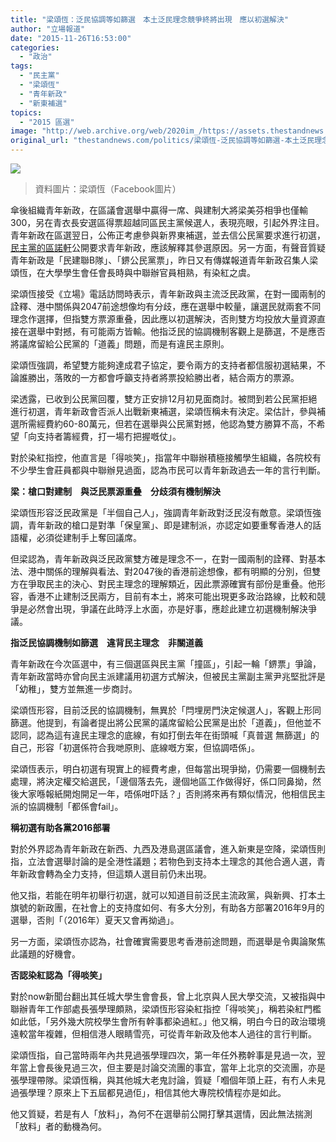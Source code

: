 ```yaml
---
title: "梁頌恆：泛民協調等如篩選　本土泛民理念競爭終將出現　應以初選解決"
author: "立場報道"
date: "2015-11-26T16:53:00"
categories:
  - "政治"
tags:
  - "民主黨"
  - "梁頌恆"
  - "青年新政"
  - "新東補選"
topics:
  - "2015 區選"
image: "http://web.archive.org/web/2020im_/https://assets.thestandnews.com/media/photos/E6A281E9A08CE68186-fb_eoJHx.png"
original_url: "thestandnews.com/politics/梁頌恆-泛民協調等如篩選-本土泛民理念競爭終將出現-應以初選解決"
---
```

![](http://web.archive.org/web/2020im_/https://assets.thestandnews.com/media/photos/E6A281E9A08CE68186-fb_eoJHx.png)
> 資料圖片：梁頌恆（Facebook圖片）

傘後組織青年新政，在區議會選舉中贏得一席、與建制大將梁美芬相爭也僅輸300，另在青衣長安選區得票超越同區民主黨候選人，表現亮眼，引起外界注目。青年新政在區選翌日，公佈正考慮參與新界東補選，並去信公民黨要求進行初選，[民主黨的區諾軒](../../politics/%E5%8D%80%E8%AB%BE%E8%BB%92-%E9%9D%92%E5%B9%B4%E6%96%B0%E6%94%BF%E6%87%89%E8%A7%A3%E9%87%8B%E5%8F%83%E8%88%87%E6%96%B0%E6%9D%B1%E8%A3%9C%E9%81%B8%E7%90%86%E7%94%B1/)公開要求青年新政，應該解釋其參選原因。另一方面，有聲音質疑青年新政是「民建聯B隊」、「鎅公民黨票」，昨日又有傳媒報道青年新政召集人梁頌恆，在大學學生會任會長時與中聯辦官員相熟，有染紅之虞。

梁頌恆接受《立場》電話訪問時表示，青年新政與主流泛民政黨，在對一國兩制的詮釋、港中關係與2047前途想像均有分歧，應在選舉中較量，讓選民就兩套不同理念作選擇，但指雙方票源重叠，因此應以初選解決，否則雙方均投放大量資源直接在選舉中對撼，有可能兩方皆輸。他指泛民的協調機制客觀上是篩選，不是應否將議席留給公民黨的「道義」問題，而是有違民主原則。

梁頌恆強調，希望雙方能夠達成君子協定，要令兩方的支持者都信服初選結果，不論誰勝出，落敗的一方都會呼籲支持者將票投給勝出者，結合兩方的票源。

梁透露，已收到公民黨回覆，雙方正安排12月初見面商討。被問到若公民黨拒絕進行初選，青年新政會否派人出戰新東補選，梁頌恆稱未有決定。梁估計，參與補選所需經費約60-80萬元，但若在選舉與公民黨對撼，他認為雙方勝算不高，不希望「向支持者籌經費，打一場冇把握嘅仗」。

對於染紅指控，他直言是「得啖笑」，指當年中聯辦積極接觸學生組織，各院校有不少學生會莊員都與中聯辦見過面，認為市民可以青年新政過去一年的言行判斷。

**梁：槍口對建制　與泛民票源重叠　分歧須有機制解決**

梁頌恆形容泛民政黨是「半個自己人」，強調青年新政對泛民沒有敵意。梁頌恆強調，青年新政的槍口是對準「保皇黨」、即是建制派，亦認定如要重奪香港人的話語權，必須從建制手上奪回議席。

但梁認為，青年新政與泛民政黨雙方確是理念不一，在對一國兩制的詮釋、對基本法、港中關係的理解與看法、對2047後的香港前途想像，都有明顯的分別，但雙方在爭取民主的決心、對民主理念的理解類近，因此票源確實有部份是重叠。他形容，香港不止建制泛民兩方，目前有本土，將來可能出現更多政治路線，比較和競爭是必然會出現，爭議在此時浮上水面，亦是好事，應趁此建立初選機制解決爭議。

**指泛民協調機制如篩選　違背民主理念　非關道義**

青年新政在今次區選中，有三個選區與民主黨「撞區」，引起一輪「鎅票」爭論，青年新政當時亦曾向民主派建議用初選方式解決，但被民主黨副主黨尹兆堅批評是「幼稚」，雙方並無進一步商討。

梁頌恆形容，目前泛民的協調機制，無異於「閂埋房門決定候選人」，客觀上形同篩選。他提到，有論者提出將公民黨的議席留給公民黨是出於「道義」，但他並不認同，認為這有違民主理念的底線，有如打倒去年在街頭喊「真普選 無篩選」的自己，形容「初選係符合我哋原則、底線嘅方案，但協調唔係」。

梁頌恆表示，明白初選有現實上的經費考慮，但每當出現爭拗，仍需要一個機制去處理，將決定權交給選民，「邊個落去先，邊個地區工作做得好，係口同鼻拗，然後大家喺報紙開炮開足一年，唔係咁吓話？」否則將來再有類似情況，他相信民主派的協調機制「都係會fail」。

**稱初選有助各黨2016部署**

對於外界認為青年新政在新西、九西及港島選區議會，進入新東是空降，梁頌恆則指，立法會選舉討論的是全港性議題；若物色到支持本土理念的其他合適人選，青年新政會轉為全力支持，但這類人選目前仍未出現。

他又指，若能在明年初舉行初選，就可以知道目前泛民主流政黨，與新興、打本土旗號的新政團，在社會上的支持度如何、有多大分別，有助各方部署2016年9月的選舉，否則「（2016年）夏天又會再拗過」。

另一方面，梁頌恆亦認為，社會確實需要思考香港前途問題，而選舉是令輿論聚焦此議題的好機會。

**否認染紅認為「得啖笑」**

對於now新聞台翻出其任城大學生會會長，曾上北京與人民大學交流，又被指與中聯辦青年工作部處長張學理頗熟，梁頌恆形容染紅指控「得啖笑」，稱若染紅門檻如此低，「另外幾大院校學生會所有幹事都染過紅。」他又稱，明白今日的政治環境遠較當年複雜，但相信港人眼睛雪亮，可從青年新政及他本人過往的言行判斷。

梁頌恆指，自己當時兩年內共見過張學理四次，第一年任外務幹事是見過一次，翌年當上會長後見過三次，但主要是討論交流團的事宜，當年上北京的交流團，亦是張學理帶隊。梁頌恆稱，與其他城大老鬼討論，質疑「嗰個年頭上莊，有冇人未見過張學理？原來上下五屆都見過佢」，相信其他大專院校情程亦是如此。

他又質疑，若是有人「放料」，為何不在選舉前公開打擊其選情，因此無法揣測「放料」者的動機為何。